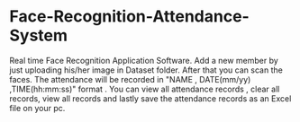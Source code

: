 # Face-Recognition-Attendance-System
Real time Face Recognition Application Software.
Add a new member by just uploading his/her image in Dataset folder.
After that you can scan the faces. The attendance will be recorded in "NAME , DATE(mm/yy) ,TIME(hh:mm:ss)" format .
You can view all attendance records , clear all records, view all records and lastly save the attendance records as an Excel file on your pc.
